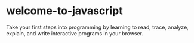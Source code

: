 # welcome-to-javascript
Take your first steps into programming by learning to read, trace, analyze, explain, and write interactive programs in your browser.
